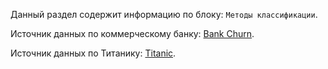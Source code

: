 Данный раздел содержит информацию по блоку: `Методы классификации`.

Источник данных по коммерческому банку: [Bank Churn](https://www.kaggle.com/barelydedicated/bank-customer-churn-modeling).

Источник данных по Титанику: [Titanic](https://web.stanford.edu/class/archive/cs/cs109/cs109.1166/problem12.html).
